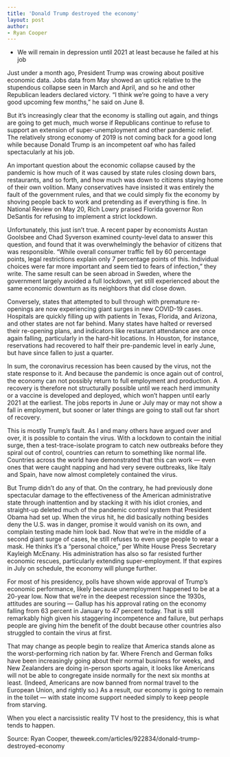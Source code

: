 ```yaml
---
title: 'Donald Trump destroyed the economy'
layout: post
author:
- Ryan Cooper
---
```


- We will remain in depression until 2021 at least because he failed at his job

Just under a month ago, President Trump was crowing about positive economic data. Jobs data from May showed an uptick relative to the stupendous collapse seen in March and April, and so he and other Republican leaders declared victory. “I think we’re going to have a very good upcoming few months,” he said on June 8.

But it’s increasingly clear that the economy is stalling out again, and things are going to get much, much worse if Republicans continue to refuse to support an extension of super-unemployment and other pandemic relief. The relatively strong economy of 2019 is not coming back for a good long while because Donald Trump is an incompetent oaf who has failed spectacularly at his job.

An important question about the economic collapse caused by the pandemic is how much of it was caused by state rules closing down bars, restaurants, and so forth, and how much was down to citizens staying home of their own volition. Many conservatives have insisted it was entirely the fault of the government rules, and that we could simply fix the economy by shoving people back to work and pretending as if everything is fine. In National Review on May 20, Rich Lowry praised Florida governor Ron DeSantis for refusing to implement a strict lockdown.

Unfortunately, this just isn’t true. A recent paper by economists Austan Goolsbee and Chad Syverson examined county-level data to answer this question, and found that it was overwhelmingly the behavior of citizens that was responsible. “While overall consumer traffic fell by 60 percentage points, legal restrictions explain only 7 percentage points of this. Individual choices were far more important and seem tied to fears of infection,” they write. The same result can be seen abroad in Sweden, where the government largely avoided a full lockdown, yet still experienced about the same economic downturn as its neighbors that did close down.

Conversely, states that attempted to bull through with premature re-openings are now experiencing giant surges in new COVID-19 cases. Hospitals are quickly filling up with patients in Texas, Florida, and Arizona, and other states are not far behind. Many states have halted or reversed their re-opening plans, and indicators like restaurant attendance are once again falling, particularly in the hard-hit locations. In Houston, for instance, reservations had recovered to half their pre-pandemic level in early June, but have since fallen to just a quarter.

In sum, the coronavirus recession has been caused by the virus, not the state response to it. And because the pandemic is once again out of control, the economy can not possibly return to full employment and production. A recovery is therefore not structurally possible until we reach herd immunity or a vaccine is developed and deployed, which won’t happen until early 2021 at the earliest. The jobs reports in June or July may or may not show a fall in employment, but sooner or later things are going to stall out far short of recovery.

This is mostly Trump’s fault. As I and many others have argued over and over, it is possible to contain the virus. With a lockdown to contain the initial surge, then a test-trace-isolate program to catch new outbreaks before they spiral out of control, countries can return to something like normal life. Countries across the world have demonstrated that this can work — even ones that were caught napping and had very severe outbreaks, like Italy and Spain, have now almost completely contained the virus.

But Trump didn’t do any of that. On the contrary, he had previously done spectacular damage to the effectiveness of the American administrative state through inattention and by stacking it with his idiot cronies, and straight-up deleted much of the pandemic control system that President Obama had set up. When the virus hit, he did basically nothing besides deny the U.S. was in danger, promise it would vanish on its own, and complain testing made him look bad. Now that we’re in the middle of a second giant surge of cases, he still refuses to even urge people to wear a mask. He thinks it’s a “personal choice,” per White House Press Secretary Kayleigh McEnany. His administration has also so far resisted further economic rescues, particularly extending super-employment. If that expires in July on schedule, the economy will plunge further.

For most of his presidency, polls have shown wide approval of Trump’s economic performance, likely because unemployment happened to be at a 20-year low. Now that we’re in the deepest recession since the 1930s, attitudes are souring — Gallup has his approval rating on the economy falling from 63 percent in January to 47 percent today. That is still remarkably high given his staggering incompetence and failure, but perhaps people are giving him the benefit of the doubt because other countries also struggled to contain the virus at first.

That may change as people begin to realize that America stands alone as the worst-performing rich nation by far. Where French and German folks have been increasingly going about their normal business for weeks, and New Zealanders are doing in-person sports again, it looks like Americans will not be able to congregate inside normally for the next six months at least. (Indeed, Americans are now banned from normal travel to the European Union, and rightly so.) As a result, our economy is going to remain in the toilet — with state income support needed simply to keep people from starving.

When you elect a narcissistic reality TV host to the presidency, this is what tends to happen.

Source: Ryan Cooper, theweek.com/articles/922834/donald-trump-destroyed-economy
